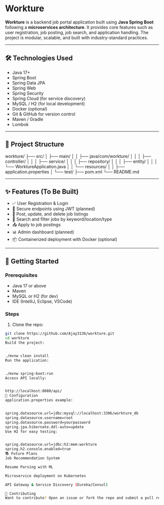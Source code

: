 # Workture

**Workture** is a backend job portal application built using **Java Spring Boot** following a **microservices architecture**. It provides core features such as user registration, job posting, job search, and application handling. The project is modular, scalable, and built with industry-standard practices.

---

## 🛠️ Technologies Used

- Java 17+
- Spring Boot
- Spring Data JPA
- Spring Web
- Spring Security
- Spring Cloud (for service discovery)
- MySQL / H2 (for local development)
- Docker (optional)
- Git & GitHub for version control
- Maven / Gradle
- Lombok

---

## 📁 Project Structure

workture/
├── src/
│ ├── main/
│ │ ├── java/com/workture/
│ │ │ ├── controller/
│ │ │ ├── service/
│ │ │ ├── repository/
│ │ │ ├── entity/
│ │ │ └── WorktureApplication.java
│ │ └── resources/
│ │ ├── application.properties
│ └── test/
├── pom.xml
└── README.md

---

## ✨ Features (To Be Built)

- ✅ User Registration & Login
- 🔐 Secure endpoints using JWT (planned)
- 📄 Post, update, and delete job listings
- 🔎 Search and filter jobs by keyword/location/type
- 📤 Apply to job postings
- 📊 Admin dashboard (planned)
- 📦 Containerized deployment with Docker (optional)

---

## 🚀 Getting Started

### Prerequisites

- Java 17 or above
- Maven
- MySQL or H2 (for dev)
- IDE (IntelliJ, Eclipse, VSCode)

### Steps

1. Clone the repo:

```bash
git clone https://github.com/Ajay3136/workture.git
cd workture
Build the project:


./mvnw clean install
Run the application:


./mvnw spring-boot:run
Access API locally:


http://localhost:8080/api/
🔧 Configuration
application.properties example:


spring.datasource.url=jdbc:mysql://localhost:3306/workture_db
spring.datasource.username=root
spring.datasource.password=yourpassword
spring.jpa.hibernate.ddl-auto=update
Use H2 for easy testing:


spring.datasource.url=jdbc:h2:mem:workture
spring.h2.console.enabled=true
📚 Future Plans
Job Recommendation System

Resume Parsing with ML

Microservice deployment on Kubernetes

API Gateway & Service Discovery (Eureka/Consul)

🤝 Contributing
Want to contribute? Open an issue or fork the repo and submit a pull request!
